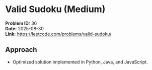 # Valid Sudoku (Medium)

**Problem ID:** 36  
**Date:** 2025-08-30  
**Link:** https://leetcode.com/problems/valid-sudoku/

## Approach

- Optimized solution implemented in Python, Java, and JavaScript.

